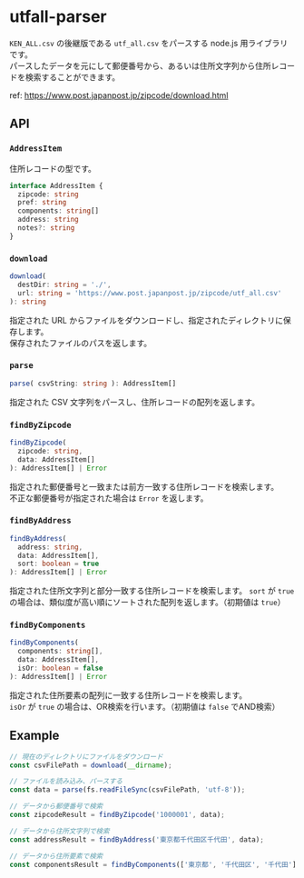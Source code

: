 # utfall-parser

`KEN_ALL.csv` の後継版である `utf_all.csv` をパースする node.js 用ライブラリです。  
パースしたデータを元にして郵便番号から、あるいは住所文字列から住所レコードを検索することができます。

ref: https://www.post.japanpost.jp/zipcode/download.html

## API

### `AddressItem`

住所レコードの型です。

```typescript
interface AddressItem {
  zipcode: string
  pref: string
  components: string[]
  address: string
  notes?: string
}
```

### `download`

```typescript
download(
  destDir: string = './',
  url: string = 'https://www.post.japanpost.jp/zipcode/utf_all.csv'
): string
```

指定された URL からファイルをダウンロードし、指定されたディレクトリに保存します。  
保存されたファイルのパスを返します。

### `parse`

```typescript
parse( csvString: string ): AddressItem[]
```

指定された CSV 文字列をパースし、住所レコードの配列を返します。

### `findByZipcode`

```typescript
findByZipcode(
  zipcode: string,
  data: AddressItem[]
): AddressItem[] | Error
```

指定された郵便番号と一致または前方一致する住所レコードを検索します。  
不正な郵便番号が指定された場合は `Error` を返します。

### `findByAddress`

```typescript
findByAddress(
  address: string,
  data: AddressItem[],
  sort: boolean = true
): AddressItem[] | Error
```

指定された住所文字列と部分一致する住所レコードを検索します。
`sort` が `true` の場合は、類似度が高い順にソートされた配列を返します。（初期値は `true`）

### `findByComponents`

```typescript
findByComponents(
  components: string[],
  data: AddressItem[],
  isOr: boolean = false 
): AddressItem[] | Error
```

指定された住所要素の配列に一致する住所レコードを検索します。  
`isOr` が `true` の場合は、OR検索を行います。（初期値は `false` でAND検索）

## Example

```js
// 現在のディレクトリにファイルをダウンロード
const csvFilePath = download(__dirname);

// ファイルを読み込み、パースする
const data = parse(fs.readFileSync(csvFilePath, 'utf-8'));

// データから郵便番号で検索
const zipcodeResult = findByZipcode('1000001', data);

// データから住所文字列で検索
const addressResult = findByAddress('東京都千代田区千代田', data);

// データから住所要素で検索
const componentsResult = findByComponents(['東京都', '千代田区', '千代田'], data);
```